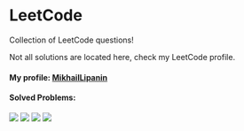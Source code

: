 # LeetCode
Collection of LeetCode questions!

Not all solutions are located here, check my LeetCode profile.

#### My profile: [MikhailLipanin](https://leetcode.com/MikhailLipanin/)

#### Solved Problems:

![](https://badges.peiyuan.ch/leetcode/MikhailLipanin/solved)
![](https://badges.peiyuan.ch/leetcode/MikhailLipanin/solved?difficulty=easy)
![](https://badges.peiyuan.ch/leetcode/MikhailLipanin/solved?difficulty=medium)
![](https://badges.peiyuan.ch/leetcode/MikhailLipanin/solved?difficulty=hard)

